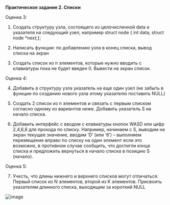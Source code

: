 **Практическое задание 2. Списки**

  


Оценка 3:

1. Создать структуру узла, состоящего из целочисленной data и указателя на следующий узел, например struct node { int data; struct node *next;};

2. Написать функции: по добавлению узла в конец списка, вывод списка на экран

3. Создать список из n элементов, которые нужно вводить с клавиатуры пока не будет введен 0. Вывести на экран список. 

Оценка 4:

4. Добавить в структуру узла указатель на еще один узел (не забыть в функции по созданию нового узла этому указателю поставить NULL)

5. Создать 2 список из n элементов и связать с первым списком согласно одному из вариантов ниже. Добавить указатель S на начало списка.

6. Добавить интерфейс с вводом с клавиатуры кнопок WASD или цифр 2,4,6,8 для прохода по списку. Например, начинаем с S, выводим на экран текущее значение, вводим ‘D’ (или ‘6’) – выполняем перемещение вправо по списку на один элемент если это возможно, в противном случае сообщить, что достигли конца списка и предложить вернуться в начало списка в позицию S (начало).

Оценка 5:

7. Учесть, что длины нижнего и верхнего списков могут отличаться. Первый список из N элементов, второй из K элементов. Присвоить указателям длинного списка, выходящим за короткий NULL

![image](https://github.com/user-attachments/assets/f14996be-a4f3-4e2e-980e-911d91b33dc3)

